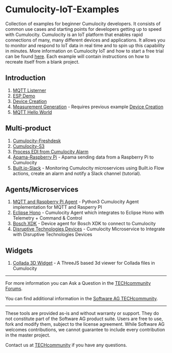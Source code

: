 # Cumulocity-IoT-Examples
Collection of examples for beginner Cumulocity developers. It consists of common use cases and starting points for developers getting up to speed with Cumulocity. Cumulocity is an IoT platform that enables rapid connections of many, many different devices and applications. It allows you to monitor and respond to IoT data in real time and to spin up this capability in minutes. More information on Cumulocity IoT and how to start a free trial can be found [here](https://www.softwareag.cloud/site/product/cumulocity-iot.html#/). Each example will contain instructions on how to recreate itself from a blank project. 

## Introduction

 1. [MQTT Listerner](https://github.com/SoftwareAG/cumulocity-iot-examples/tree/master/mqtt-listener)
 1. [ESP Demo](https://github.com/SoftwareAG/cumulocity-iot-examples/tree/master/ESP%20Demo)
 1. [Device Creation](https://github.com/SoftwareAG/cumulocity-iot-examples/tree/master/devicecreation)
 1. [Measurement Generation](https://github.com/SoftwareAG/cumulocity-iot-examples/tree/master/measurement_generation) - Requires previous example [Device Creation](https://github.com/SoftwareAG/cumulocity-iot-examples/tree/master/devicecreation)
 1. [MQTT Hello World](https://github.com/SoftwareAG/c8y_hw_mqtt)
 

## Multi-product
 
 1. [Cumulocity-Freshdesk](https://github.com/SoftwareAG/webmethodsio-examples/tree/master/cumulocitytofreshdesk)
 1. [Cumulocity-S3](https://github.com/SoftwareAG/webmethodsio-examples/tree/master/cumulocity-s3)
 1. [Process EDI from Cumulocity Alarm](https://github.com/SoftwareAG/webmethods-b2b-examples/tree/master/c8y-wmio-hybrid-b2b-create-edi850)
 1. [Apama-Raspberry Pi](https://github.com/SoftwareAG/apama-cumulocity-raspberrypi) - Apama sending data from a Raspberry Pi to Cumulocity
 1. [Built.io-Slack](https://github.com/SoftwareAG/builtio-monitoring-cumulocity-microservices) - Monitoring Cumulocity microservices using Built.io Flow actions, create an alarm and notify a Slack channel (tutorial).

## Agents/Microservices
 
1. [MQTT and Raspberry Pi Agent](https://github.com/SoftwareAG/c8yMQTT) - Python3 Cumulocity Agent implementation for MQTT and Rasperry PI
1. [Eclipse Hono](https://github.com/SoftwareAG/cumulocity-hono-agent) - Cumulocity Agent which integrates to Eclipse Hono with Telemetry + Command & Control
1. [Bosch XDK](https://github.com/SoftwareAG/cumulocity-xdk-agent) - Device agent for Bosch XDK to connect to Cumulocity 
1. [Disruptive Technologies Devices](https://github.com/SoftwareAG/cumulocity-dt-integration-microservice) - Cumulocity Microservice to Integrate with Disruptive Technologies Devices

## Widgets

1. [Collada 3D Widget](https://github.com/SoftwareAG/cumulocity-collada-3d-widget) - A ThreeJS based 3d viewer for Collada files in Cumulocity
______________________
For more information you can Ask a Question in the [TECHcommunity Forums](http://tech.forums.softwareag.com/techjforum/forums/list.page?product=cumulocity).

You can find additional information in the [Software AG TECHcommunity](http://techcommunity.softwareag.com/home/-/product/name/cumulocity).
______________________
These tools are provided as-is and without warranty or support. They do not constitute part of the Software AG product suite. Users are free to use, fork and modify them, subject to the license agreement. While Software AG welcomes contributions, we cannot guarantee to include every contribution in the master project.

Contact us at [TECHcommunity](mailto:technologycommunity@softwareag.com?subject=Github/SoftwareAG) if you have any questions.
